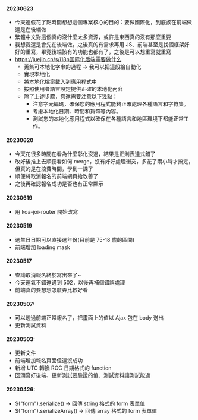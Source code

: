 #### 20230623

-   今天連假花了點時間想想這個專案核心的目的：要做國際化，到底該在前端做還是在後端做
-   繁體中文對這個真的沒什麼太多資源，或許是東西真的沒有那麼重要
-   我想我還是會先在後端做，之後真的有需求再用 JS、前端甚至是找個框架好好的重寫，畢竟後端該有的功能也都有了，之後是可以想重寫就重寫
-   https://juejin.cn/s/i18n国际化后端需要做什么
    -   蒐集可本地化字串的過程 -> 我可以把這段給自動化
    -   實現本地化
    -   將本地化檔案載入到應用程式中
    -   按照使用者語言設定提供正確的本地化內容
    -   除了上述步驟，您還需要注意以下幾點：
        -   注意字元編碼，確保您的應用程式能夠正確處理各種語言和字符集。
        -   考慮本地化日期、時間和貨幣等內容。
        -   測試您的本地化應用程式以確保在各種語言和地區環境下都能正常工作。

#### 20230620

-   今天花很多時間在看為什麼彰化沒過，結果是正則表達式錯了
-   改好後推上去順便看如何 merge，沒有好好處理衝突，多花了兩小時才搞定，但真的是在浪費時間，學到一課了
-   順便將取消報名的前端網頁給改善了
-   之後再確認報名成功是否也有正常顯示

#### 20230619

-   用 koa-joi-router 開始改寫

#### 20230519

-   選生日日期可以直接選年份(目前是 75-18 歲的區間)
-   前端增加 loading mask

#### 20230517

-   查詢取消報名終於寫出來了~
-   今天運氣不錯還遇到 502，以後再補個錯誤處理
-   前端真的要想想怎麼弄比較好看

#### 20230507:

-   可以透過前端正常報名了，把畫面上的值以 Ajax 包在 body 送出
-   更新測試資料

#### 20230503:

-   更新文件
-   前端增加報名頁面但還沒成功
-   新增 UTC 轉換 ROC 日期格式的 function
-   回頭寫好後端、更新測試要驗證的值、測試資料讓測試能過

#### 20230426:

-   $("form").serialize() -> 回傳 string 格式的 form 表單值
-   $("form").serializeArray() -> 回傳 array 格式的 form 表單值
